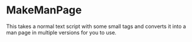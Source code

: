 # MakeManPage
This takes a normal text script with some small tags and converts it into a man page in multiple versions for you to use.
